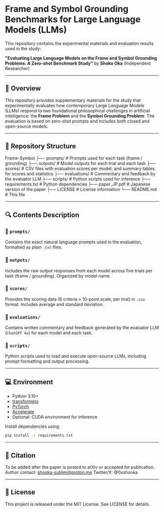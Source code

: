 # Frame and Symbol Grounding Benchmarks for Large Language Models (LLMs)

This repository contains the experimental materials and evaluation results used in the study:

**"Evaluating Large Language Models on the Frame and Symbol Grounding Problems: A Zero-shot Benchmark Study"**
by **Shoko Oka** (Independent Researcher)

---

## 📘 Overview

This repository provides supplementary materials for the study that experimentally evaluates how contemporary Large Language Models (LLMs) respond to two foundational philosophical challenges in artificial intelligence: the **Frame Problem** and the **Symbol Grounding Problem**.
The evaluation is based on zero-shot prompts and includes both closed and open-source models.

---

## 🧪 Repository Structure

Frame-Symbol
├── prompts/ # Prompts used for each task (frame / grounding)
├── outputs/ # Model outputs for each trial and each task
├── scores/ # CSV files with evaluation scores per model, and summary tables for scores and statistics
├── evaluations/ # Commentary and feedback by the evaluator LLM
├── scripts/ # Python scripts used for inference
├── requirements.txt # Python dependencies
├── paper_JP.pdf # Japanese version of the paper
├── LICENSE # License information
└── README.md # This file

---

## 🔍 Contents Description

### 📂 `prompts/`
Contains the exact natural language prompts used in the evaluation, formatted as plain `.txt` files.

### 📂 `outputs/`
Includes the raw output responses from each model across five trials per task (frame / grounding). Organized by model name.

### 📂 `scores/`
Provides the scoring data (6 criteria × 10-point scale, per trial) in `.csv` format. Includes average and standard deviation.

### 📂 `evaluations/`
Contains written commentary and feedback generated by the evaluator LLM (`ChatGPT 4o`) for each model and each task.

### 📂 `scripts/`
Python scripts used to load and execute open-source LLMs, including prompt formatting and output processing.

---

## 💻 Environment

- Python 3.10+
- [transformers](https://github.com/huggingface/transformers)
- [PyTorch](https://pytorch.org/)
- [Accelerate](https://github.com/huggingface/accelerate)
- Optional: CUDA environment for inference

Install dependencies using:

```bash
pip install -r requirements.txt
```

---

## 🧾 Citation
To be added after the paper is posted to arXiv or accepted for publication.
Author contact: shooka-sublim@proton.me
Twitter/X: @0xshooka

---

## 📎 License
This project is released under the MIT License. See LICENSE for details.
